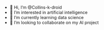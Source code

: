 - 👋 Hi, I’m @Collins-k-droid
- 👀 I’m interested in artificial intelligence
- 🌱 I’m currently learning data science
- 💞️ I’m looking to collaborate on my AI project

<!---
Collins-k-droid/Collins-k-droid is a ✨ special ✨ repository because its `README.md` (this file) appears on your GitHub profile.
You can click the Preview link to take a look at your changes.
--->
